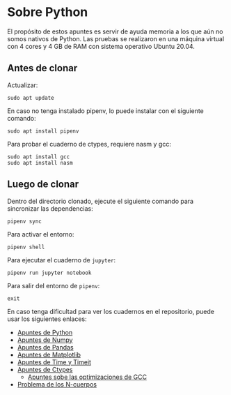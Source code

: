 # Sobre Python
El propósito de estos apuntes es servir de ayuda memoria a los que aún no somos nativos de Python. Las pruebas se realizaron en una máquina virtual con 4 cores y 4 GB de RAM con sistema operativo Ubuntu 20.04.

## Antes de clonar

Actualizar:

```
sudo apt update
```

En caso no tenga instalado pipenv, lo puede instalar con el siguiente comando:

```
sudo apt install pipenv
```

Para probar el cuaderno de ctypes, requiere nasm y gcc:

```
sudo apt install gcc
sudo apt install nasm
```

## Luego de clonar

Dentro del directorio clonado, ejecute el siguiente comando para sincronizar las dependencias:

```
pipenv sync
```

Para activar el entorno:

```
pipenv shell
```

Para ejecutar el cuaderno de `jupyter`:

```
pipenv run jupyter notebook
```

Para salir del entorno de `pipenv`:

```
exit
```

En caso tenga dificultad para ver los cuadernos en el repositorio, puede usar los siguientes enlaces:
  * [Apuntes de Python](https://nbviewer.jupyter.org/github/stefano-andre/sobre-python/blob/main/python-general.ipynb)
  * [Apuntes de Numpy](https://nbviewer.jupyter.org/github/stefano-andre/sobre-python/blob/main/numpy-general.ipynb)
  * [Apuntes de Pandas](https://nbviewer.jupyter.org/github/stefano-andre/sobre-python/blob/main/pandas-general.ipynb)
  * [Apuntes de Matplotlib](https://nbviewer.jupyter.org/github/stefano-andre/sobre-python/blob/main/matplotlib-general.ipynb)
  * [Apuntes de Time y Timeit](https://nbviewer.jupyter.org/github/stefano-andre/sobre-python/blob/main/python-timing.ipynb)
  * [Apuntes de Ctypes](https://nbviewer.jupyter.org/github/stefano-andre/sobre-python/blob/main/python-ctypes.ipynb)
      * [Apuntes sobe las optimizaciones de GCC](https://nbviewer.jupyter.org/github/stefano-andre/sobre-python/blob/main/gcc-optis.ipynb)
  * [Problema de los N-cuerpos](https://nbviewer.jupyter.org/github/stefano-andre/sobre-python/blob/main/euler-nbprob.ipynb)
